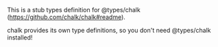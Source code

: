 This is a stub types definition for @types/chalk (https://github.com/chalk/chalk#readme).

chalk provides its own type definitions, so you don't need @types/chalk installed!
